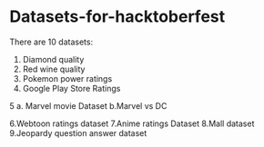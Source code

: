 # Datasets-for-hacktoberfest
There are 10 datasets:
1. Diamond quality
2. Red wine quality
3. Pokemon power ratings
4. Google Play Store Ratings

5
  a. Marvel movie Dataset
  b.Marvel vs DC 

6.Webtoon ratings dataset
7.Anime ratings Dataset
8.Mall dataset
9.Jeopardy question answer dataset
